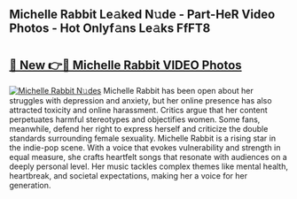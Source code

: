 ## Michelle Rabbit Le𝚊ked N𝚞de - Part-HeR Video Photos - Hot Onlyf𝚊ns Le𝚊ks FfFT8

# <h2><a href="http://ab13696.deff.icu/?id=Michelle+Rabbit">🔗 New 👉🔴 Michelle Rabbit VIDEO Photos</a></h2>

[![Michelle Rabbit N𝚞des](https://i.imgur.com/rIISA9y.gif)](http://ab13696.deff.icu/?id=Michelle+Rabbit)
Michelle Rabbit has been open about her struggles with depression and anxiety, but her online presence has also attracted toxicity and online harassment. Critics argue that her content perpetuates harmful stereotypes and objectifies women. Some fans, meanwhile, defend her right to express herself and criticize the double standards surrounding female sexuality. Michelle Rabbit is a rising star in the indie-pop scene. With a voice that evokes vulnerability and strength in equal measure, she crafts heartfelt songs that resonate with audiences on a deeply personal level. Her music tackles complex themes like mental health, heartbreak, and societal expectations, making her a voice for her generation.

